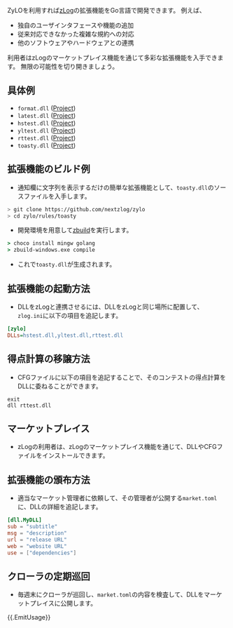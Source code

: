 ZyLOを利用すれば[zLog](https://zlog.org)の拡張機能をGo言語で開発できます。
例えば、

- 独自のユーザインタフェースや機能の追加
- 従来対応できなかった複雑な規約への対応
- 他のソフトウェアやハードウェアとの連携

利用者はzLogのマーケットプレイス機能を通じて多彩な拡張機能を入手できます。
無限の可能性を切り開きましょう。

## 具体例

- `format.dll` ([Project](https://github.com/nextzlog/zylo/tree/master/rules/format))
- `latest.dll` ([Project](https://github.com/nextzlog/zylo/tree/master/rules/latest))
- `hstest.dll` ([Project](https://github.com/nextzlog/zylo/tree/master/rules/hstest))
- `yltest.dll` ([Project](https://github.com/nextzlog/zylo/tree/master/rules/yltest))
- `rttest.dll` ([Project](https://github.com/nextzlog/zylo/tree/master/rules/rttest))
- `toasty.dll` ([Project](https://github.com/nextzlog/zylo/tree/master/rules/toasty))

## 拡張機能のビルド例

- 通知欄に文字列を表示するだけの簡単な拡張機能として、`toasty.dll`のソースファイルを入手します。

```sh
> git clone https://github.com/nextzlog/zylo
> cd zylo/rules/toasty
```

- 開発環境を用意して[zbuild](https://github.com/nextzlog/zylo/releases/tag/zbuild)を実行します。

```bat
> choco install mingw golang
> zbuild-windows.exe compile
```

- これで`toasty.dll`が生成されます。

## 拡張機能の起動方法

- DLLをzLogと連携させるには、DLLをzLogと同じ場所に配置して、`zlog.ini`に以下の項目を追記します。

```ini
[zylo]
DLLs=hstest.dll,yltest.dll,rttest.dll
```

## 得点計算の移譲方法

- CFGファイルに以下の項目を追記することで、そのコンテストの得点計算をDLLに委ねることができます。

```
exit
dll rttest.dll
```

## マーケットプレイス

- zLogの利用者は、zLogのマーケットプレイス機能を通じて、DLLやCFGファイルをインストールできます。

## 拡張機能の頒布方法

- 適当なマーケット管理者に依頼して、その管理者が公開する`market.toml`に、DLLの詳細を追記します。

```toml
[dll.MyDLL]
sub = "subtitle"
msg = "description"
url = "release URL"
web = "website URL"
use = ["dependencies"]
```

## クローラの定期巡回

- 毎週末にクローラが巡回し、`market.toml`の内容を検査して、DLLをマーケットプレイスに公開します。

{{.EmitUsage}}
